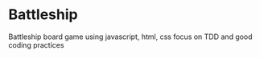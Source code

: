 # Battleship

Battleship board game using javascript, html, css focus on TDD and good coding practices
